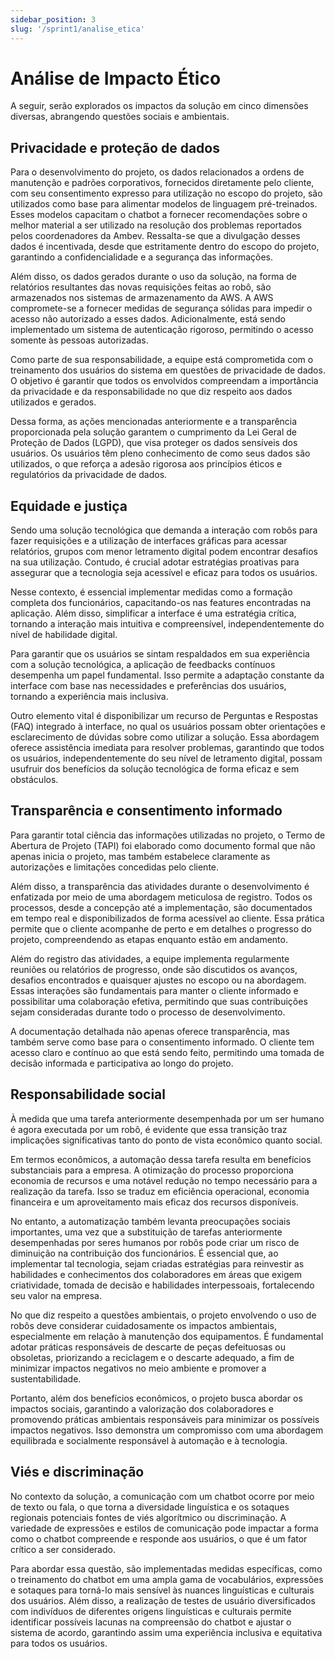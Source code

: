 ```yaml
---
sidebar_position: 3
slug: '/sprint1/analise_etica'
---
```


# Análise de Impacto Ético

A seguir, serão explorados os impactos da solução em cinco dimensões diversas, abrangendo questões sociais e ambientais.

## Privacidade e proteção de dados

Para o desenvolvimento do projeto, os dados relacionados a ordens de manutenção e padrões corporativos, fornecidos diretamente pelo cliente, com seu consentimento expresso para utilização no escopo do projeto, são utilizados como base para alimentar modelos de linguagem pré-treinados. Esses modelos capacitam o chatbot a fornecer recomendações sobre o melhor material a ser utilizado na resolução dos problemas reportados pelos coordenadores da Ambev. Ressalta-se que a divulgação desses dados é incentivada, desde que estritamente dentro do escopo do projeto, garantindo a confidencialidade e a segurança das informações.

Além disso, os dados gerados durante o uso da solução, na forma de relatórios resultantes das novas requisições feitas ao robô, são armazenados nos sistemas de armazenamento da AWS. A AWS compromete-se a fornecer medidas de segurança sólidas para impedir o acesso não autorizado a esses dados. Adicionalmente, está sendo implementado um sistema de autenticação rigoroso, permitindo o acesso somente às pessoas autorizadas.

Como parte de sua responsabilidade, a equipe está comprometida com o treinamento dos usuários do sistema em questões de privacidade de dados. O objetivo é garantir que todos os envolvidos compreendam a importância da privacidade e da responsabilidade no que diz respeito aos dados utilizados e gerados.

Dessa forma, as ações mencionadas anteriormente e a transparência proporcionada pela solução garantem o cumprimento da Lei Geral de Proteção de Dados (LGPD), que visa proteger os dados sensíveis dos usuários. Os usuários têm pleno conhecimento de como seus dados são utilizados, o que reforça a adesão rigorosa aos princípios éticos e regulatórios da privacidade de dados.

## Equidade e justiça

Sendo uma solução tecnológica que demanda a interação com robôs para fazer requisições e a utilização de interfaces gráficas para acessar relatórios, grupos com menor letramento digital podem encontrar desafios na sua utilização. Contudo, é crucial adotar estratégias proativas para assegurar que a tecnologia seja acessível e eficaz para todos os usuários.

Nesse contexto, é essencial implementar medidas como a formação completa dos funcionários, capacitando-os nas features encontradas na aplicação. Além disso, simplificar a interface é uma estratégia crítica, tornando a interação mais intuitiva e compreensível, independentemente do nível de habilidade digital.

Para garantir que os usuários se sintam respaldados em sua experiência com a solução tecnológica, a aplicação de feedbacks contínuos desempenha um papel fundamental. Isso permite a adaptação constante da interface com base nas necessidades e preferências dos usuários, tornando a experiência mais inclusiva.

Outro elemento vital é disponibilizar um recurso de Perguntas e Respostas (FAQ) integrado à interface, no qual os usuários possam obter orientações e esclarecimento de dúvidas sobre como utilizar a solução. Essa abordagem oferece assistência imediata para resolver problemas, garantindo que todos os usuários, independentemente do seu nível de letramento digital, possam usufruir dos benefícios da solução tecnológica de forma eficaz e sem obstáculos.

## Transparência e consentimento informado

Para garantir total ciência das informações utilizadas no projeto, o Termo de Abertura de Projeto (TAPI) foi elaborado como documento formal que não apenas inicia o projeto, mas também estabelece claramente as autorizações e limitações concedidas pelo cliente.

Além disso, a transparência das atividades durante o desenvolvimento é enfatizada por meio de uma abordagem meticulosa de registro. Todos os processos, desde a concepção até a implementação, são documentados em tempo real e disponibilizados de forma acessível ao cliente. Essa prática permite que o cliente acompanhe de perto e em detalhes o progresso do projeto, compreendendo as etapas enquanto estão em andamento.

Além do registro das atividades, a equipe implementa regularmente reuniões ou relatórios de progresso, onde são discutidos os avanços, desafios encontrados e quaisquer ajustes no escopo ou na abordagem. Essas interações são fundamentais para manter o cliente informado e possibilitar uma colaboração efetiva, permitindo que suas contribuições sejam consideradas durante todo o processo de desenvolvimento.

A documentação detalhada não apenas oferece transparência, mas também serve como base para o consentimento informado. O cliente tem acesso claro e contínuo ao que está sendo feito, permitindo uma tomada de decisão informada e participativa ao longo do projeto.

## Responsabilidade social

À medida que uma tarefa anteriormente desempenhada por um ser humano é agora executada por um robô, é evidente que essa transição traz implicações significativas tanto do ponto de vista econômico quanto social.

Em termos econômicos, a automação dessa tarefa resulta em benefícios substanciais para a empresa. A otimização do processo proporciona economia de recursos e uma notável redução no tempo necessário para a realização da tarefa. Isso se traduz em eficiência operacional, economia financeira e um aproveitamento mais eficaz dos recursos disponíveis.

No entanto, a automatização também levanta preocupações sociais importantes, uma vez que a substituição de tarefas anteriormente desempenhadas por seres humanos por robôs pode criar um risco de diminuição na contribuição dos funcionários. É essencial que, ao implementar tal tecnologia, sejam criadas estratégias para reinvestir as habilidades e conhecimentos dos colaboradores em áreas que exigem criatividade, tomada de decisão e habilidades interpessoais, fortalecendo seu valor na empresa.

No que diz respeito a questões ambientais, o projeto envolvendo o uso de robôs deve considerar cuidadosamente os impactos ambientais, especialmente em relação à manutenção dos equipamentos. É fundamental adotar práticas responsáveis de descarte de peças defeituosas ou obsoletas, priorizando a reciclagem e o descarte adequado, a fim de minimizar impactos negativos no meio ambiente e promover a sustentabilidade.

Portanto, além dos benefícios econômicos, o projeto busca abordar os impactos sociais, garantindo a valorização dos colaboradores e promovendo práticas ambientais responsáveis para minimizar os possíveis impactos negativos. Isso demonstra um compromisso com uma abordagem equilibrada e socialmente responsável à automação e à tecnologia.

## Viés e discriminação

No contexto da solução, a comunicação com um chatbot ocorre por meio de texto ou fala, o que torna a diversidade linguística e os sotaques regionais potenciais fontes de viés algorítmico ou discriminação. A variedade de expressões e estilos de comunicação pode impactar a forma como o chatbot compreende e responde aos usuários, o que é um fator crítico a ser considerado.

Para abordar essa questão, são implementadas medidas específicas, como o treinamento do chatbot em uma ampla gama de vocabulários, expressões e sotaques para torná-lo mais sensível às nuances linguísticas e culturais dos usuários. Além disso, a realização de testes de usuário diversificados com indivíduos de diferentes origens linguísticas e culturais permite identificar possíveis lacunas na compreensão do chatbot e ajustar o sistema de acordo, garantindo assim uma experiência inclusiva e equitativa para todos os usuários.